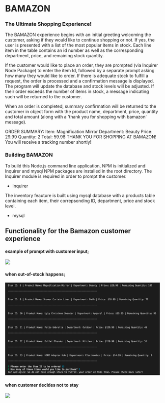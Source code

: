 # BAMAZON

### The Ultimate Shopping Experience!

The BAMAZON experience begins with an initial greeting welcoming the customer, asking if they would like to continue shopping or not. If yes, the user is presented with a list of the most popular items in stock. Each line item in the table contains an id number as well as the corresponding department, price, and remaining stock quantity.  



If the customer would like to place an order, they are prompted (via Inquirer Node Package) to enter the item Id, followed by a separate prompt asking how many they would like to order. If there is adequate stock to fulfill a request, the order is processed and a confirmation message is displayed. The program will update the database and stock levels will be adjusted. If their order exceeds the number of items in stock, a message indicating such will be returned to the customer.

When an order is completed, summary confirmation will be returned to the customer in object form with the product name, department, price, quantity and total amount (along with a 'thank you for shopping with bamazon' message).

ORDER SUMMARY:
Item: Magnification Mirror
Department: Beauty
Price: 29.99
Quantity: 2
Total: 59.98
THANK YOU FOR SHOPPING AT BAMAZON! You will receive a tracking number shortly!

### Building BAMAZON

To build this Node.js command line application, NPM is initialized and Inquirer and mysql NPM packages are installed in the root directory. The Inquirer module is required in order to prompt the customer.

* Inquirer

The inventory feauture is built using mysql database with a products table containing each item, their correpsonding ID, department, price and stock level. 

* mysql 


## Functionality for the Bamazon customer experience

#### example of prompt with customer input;

![](images/bam_best_sweater.gif)


#### when out-of-stock happens;

![](images/no-stock.png)


#### when customer decides not to stay

![](images/not-staying.gif)








